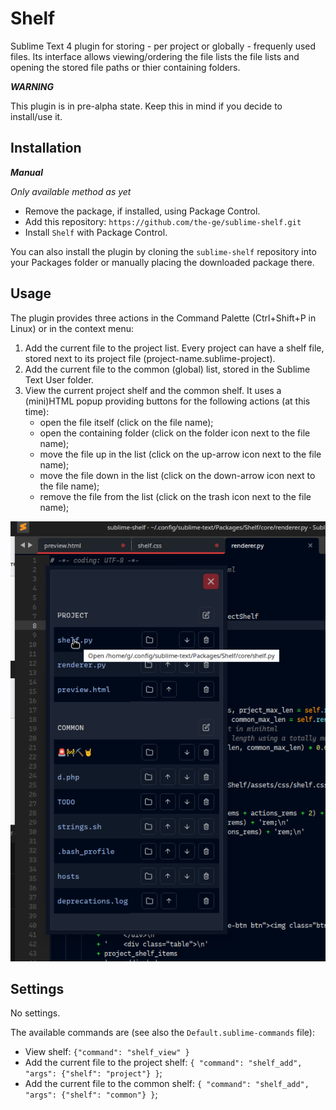 # Shelf

Sublime Text 4 plugin for storing - per project or globally - frequenly used files. Its interface allows viewing/ordering the file lists the file lists and opening the stored file paths or thier containing folders.

*__WARNING__*

This plugin is in pre-alpha state. Keep this in mind if you decide to install/use it.

## Installation

*__Manual__*

_Only available method as yet_

* Remove the package, if installed, using Package Control.
* Add this repository: `https://github.com/the-ge/sublime-shelf.git`
* Install `Shelf` with Package Control.

You can also install the plugin by cloning the `sublime-shelf` repository into your Packages folder or manually placing the downloaded package there.

## Usage

The plugin provides three actions in the Command Palette (Ctrl+Shift+P in Linux) or in the context menu:
1. Add the current file to the project list. Every project can have a shelf file, stored next to its project file (project-name.sublime-project).
2. Add the current file to the common (global) list, stored in the Sublime Text User folder.
3. View the current project shelf and the common shelf. It uses a (mini)HTML popup providing buttons for the following actions (at this time):
    * open the file itself (click on the file name);
    * open the containing folder (click on the folder icon next to the file name);
    * move the file up in the list (click on the up-arrow icon next to the file name);
    * move the file down in the list (click on the down-arrow icon next to the file name);
    * remove the file from the list (click on the trash icon next to the file name);

![](preview.png)

## Settings

No settings.

The available commands are (see also the `Default.sublime-commands` file):

* View shelf: `{"command": "shelf_view" }`
* Add the current file to the project shelf: `{ "command": "shelf_add", "args": {"shelf": "project"} }`;
* Add the current file to the common shelf: `{ "command": "shelf_add", "args": {"shelf": "common"} }`;
